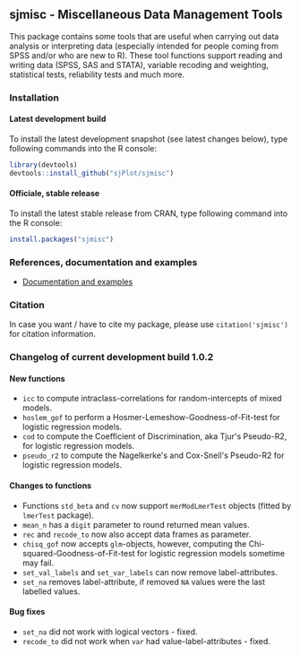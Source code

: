 sjmisc - Miscellaneous Data Management Tools
------------------------------------------------------------------------------
This package contains some tools that are useful when carrying out data analysis or interpreting data (especially intended for people coming from SPSS and/or who are new to R). These tool functions support reading and writing data (SPSS, SAS and STATA), variable recoding and weighting, statistical tests, reliability tests and much more.


### Installation

#### Latest development build

To install the latest development snapshot (see latest changes below), type following commands into the R console:

```r
library(devtools)
devtools::install_github("sjPlot/sjmisc")
```

#### Officiale, stable release
To install the latest stable release from CRAN, type following command into the R console:

```r
install.packages("sjmisc")
```

### References, documentation and examples

- [Documentation and examples](http://www.strengejacke.de/sjPlot/)


### Citation

In case you want / have to cite my package, please use `citation('sjmisc')` for citation information. 


### Changelog of current development build 1.0.2

#### New functions
* `icc` to compute intraclass-correlations for random-intercepts of mixed models.
* `hoslem_gof` to perform a Hosmer-Lemeshow-Goodness-of-Fit-test for logistic regression models.
* `cod` to compute the Coefficient of Discrimination, aka Tjur's Pseudo-R2, for logistic regression models.
* `pseudo_r2` to compute the Nagelkerke's and Cox-Snell's Pseudo-R2 for logistic regression models.

#### Changes to functions
* Functions `std_beta` and `cv` now support `merModLmerTest` objects (fitted by `lmerTest` package).
* `mean_n` has a `digit` parameter to round returned mean values.
* `rec` and `recode_to` now also accept data frames as parameter.
* `chisq_gof` now accepts `glm`-objects, however, computing the Chi-squared-Goodness-of-Fit-test for logistic regression models sometime may fail.
* `set_val_labels` and `set_var_labels` can now remove label-attributes.
* `set_na` removes label-attribute, if removed `NA` values were the last labelled values.

#### Bug fixes
* `set_na` did not work with logical vectors - fixed.
* `recode_to` did not work when `var` had value-label-attributes - fixed.